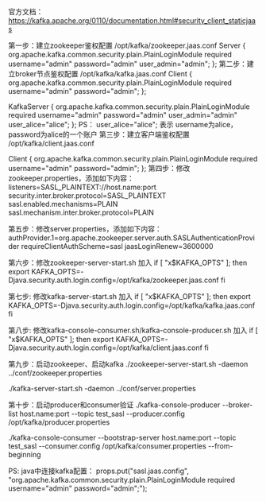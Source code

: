 
官方文档：https://kafka.apache.org/0110/documentation.html#security_client_staticjaas


第一步：建立zookeeper鉴权配置 /opt/kafka/zookeeper.jaas.conf
Server {
	org.apache.kafka.common.security.plain.PlainLoginModule required
	username="admin"
	password="admin"
	user_admin="admin";
};
第二步：建立broker节点鉴权配置 /opt/kafka/kafka.jaas.conf
Client {
	org.apache.kafka.common.security.plain.PlainLoginModule required
	username="admin"
	password="admin";
};
 
KafkaServer {
	org.apache.kafka.common.security.plain.PlainLoginModule required
	username="admin"
	password="admin"
	user_admin="admin"
	user_alice="alice";
};
PS： user_alice="alice";  表示 username为alice，password为alice的一个账户
第三步：建立客户端鉴权配置 /opt/kafka/client.jaas.conf

Client {
	org.apache.kafka.common.security.plain.PlainLoginModule required
	username="admin"
	password="admin";
};
第四步：修改zookeeper.properties，添加如下内容：
listeners=SASL_PLAINTEXT://host.name:port
security.inter.broker.protocol=SASL_PLAINTEXT
sasl.enabled.mechanisms=PLAIN  
sasl.mechanism.inter.broker.protocol=PLAIN 

第五步：修改server.properties，添加如下内容：
authProvider.1=org.apache.zookeeper.server.auth.SASLAuthenticationProvider
requireClientAuthScheme=sasl
jaasLoginRenew=3600000

第六步：修改zookeeper-server-start.sh 加入
if [ "x$KAFKA_OPTS" ]; then
   export KAFKA_OPTS=-Djava.security.auth.login.config=/opt/kafka/zookeeper.jaas.conf
fi

第七步: 修改kafka-server-start.sh 加入
if [ "x$KAFKA_OPTS" ]; then
   export KAFKA_OPTS=-Djava.security.auth.login.config=/opt/kafka/kafka.jaas.conf
fi

第八步: 修改kafka-console-consumer.sh/kafka-console-producer.sh 加入
if [ "x$KAFKA_OPTS" ]; then
   export KAFKA_OPTS=-Djava.security.auth.login.config=/opt/kafka/client.jaas.conf
fi

第九步：启动zookeeper、启动kafka
./zookeeper-server-start.sh -daemon ../conf/zookeeper.properties

./kafka-server-start.sh -daemon ../conf/server.properties

第十步：启动producer和consumer验证
./kafka-console-producer --broker-list host.name:port --topic test_sasl --producer.config /opt/kafka/producer.properties

./kafka-console-consumer --bootstrap-server host.name:port --topic test_sasl  --consumer.config /opt/kafka/consumer.properties --from-beginning


PS:
java中连接kafka配置：
props.put("sasl.jaas.config",
		"org.apache.kafka.common.security.plain.PlainLoginModule required username=\"admin\" password=\"admin\";");
